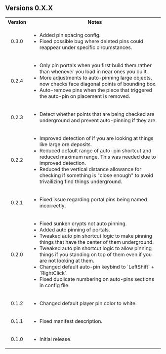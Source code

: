<div class="header">
	<h2>Versions 0.X.X</h2>
</div>
<table>
	<tbody>
		<tr>
			<th align="center">Version</th>
			<th align="center">Notes</th>
		</tr>
		<tr>
			<td align="center">0.3.0</td>
			<td align="left">
				<ul>
					<li>Added pin spacing config.</li>
					<li>Fixed possible bug where deleted pins could reappear under specific circumstances.</li>
				</ul>
			</td>
		</tr>
		<tr>
			<td align="center">0.2.4</td>
			<td align="left">
				<ul>
					<li>Only pin portals when you first build them rather than whenever you load in near ones you built.</li>
					<li>More adjustments to auto-pinning large objects, now checks face diagonal points of bounding box.</li>
					<li>Auto-remove pins when the piece that triggered the auto-pin on placement is removed.</li>
				</ul>
			</td>
		</tr>
		<tr>
			<td align="center">0.2.3</td>
			<td align="left">
				<ul>
					<li>Detect whether points that are being checked are underground and prevent auto-pinning if they are.</li>
				</ul>
			</td>
		</tr>
		<tr>
			<td align="center">0.2.2</td>
			<td align="left">
				<ul>
					<li>Improved detection of if you are looking at things like large ore deposits.</li>
					<li>Reduced default range of auto-pin shortcut and reduced maximum range. This was needed due to improved detection.</li>
					<li>Reduced the vertical distance allowance for checking if something is "close enough" to avoid trivailizing find things underground.</li>
				</ul>
			</td>
		</tr>
		<tr>
			<td align="center">0.2.1</td>
			<td align="left">
				<ul>
					<li>Fixed issue regarding portal pins being named incorrectly.</li>
				</ul>
			</td>
		</tr>
		<tr>
			<td align="center">0.2.0</td>
			<td align="left">
				<ul>
					<li>Fixed sunken crypts not auto pinning.</li>
					<li>Added auto pinning of portals.</li>
					<li>Tweaked auto pin shortcut logic to make pinning things that have the center of them underground.</li>
					<li>Tweaked auto pin shortcut logic to allow pinning things if you standing on top of them even if you are not looking at them.</li>
					<li>Changed default auto-pin keybind to `LeftShift` + `RightClick`.</li>
					<li>Fixed duplicate numbering on auto-pins sections in config file.</li>
				</ul>
			</td>
		</tr>
		<tr>
			<td align="center">0.1.2</td>
			<td align="left">
				<ul>
					<li>Changed default player pin color to white.</li>
				</ul>
			</td>
		</tr>
		<tr>
			<td align="center">0.1.1</td>
			<td align="left">
				<ul>
					<li>Fixed manifest description.</li>
				</ul>
			</td>
		</tr>
		<tr>
			<td align="center">0.1.0</td>
			<td align="left">
				<ul>
					<li>Initial release.</li>
				</ul>
			</td>
		</tr>
	</tbody>
</table>